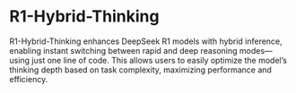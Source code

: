 # R1-Hybrid-Thinking
R1-Hybrid-Thinking enhances DeepSeek R1 models with hybrid inference, enabling instant switching between rapid and deep reasoning modes—using just one line of code. This allows users to easily optimize the model’s thinking depth based on task complexity, maximizing performance and efficiency.
